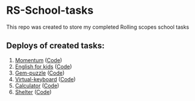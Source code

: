 # RS-School-tasks
This repo was created to store my completed Rolling scopes school tasks

 ## Deploys of created tasks:
 
 1. [Momentum](https://awesome-hypatia-091940.netlify.app/)            ([Code](https://github.com/pavel8293-pavel/RS-School-tasks/tree/momentum))
 2. [English for kids](https://rolling-scopes-school.github.io/pavel8293-pavel-JS2020Q3/english-for-kids/dist/)           ([Code](https://github.com/pavel8293-pavel/RS-School-tasks/tree/english-for-kids))
 3. [Gem-puzzle](https://zen-noether-d5c1e7.netlify.app/)              ([Code](https://github.com/pavel8293-pavel/RS-School-tasks/tree/gem-puzzle))
 4. [Virtual-keyboard](https://rolling-scopes-school.github.io/pavel8293-pavel-JS2020Q3/virtual-keyboard/)       ([Code](https://github.com/pavel8293-pavel/RS-School-tasks/tree/virtual-keyboard))
 5. [Calculator](https://pavel8293-pavel.github.io/RS-School-tasks/calculator/dist)         ([Code](https://github.com/pavel8293-pavel/RS-School-tasks/tree/calculator/calculator))
 6. [Shelter](https://rolling-scopes-school.github.io/pavel8293-pavel-JS2020Q3/shelter/)        ([Code](https://github.com/pavel8293-pavel/RS-School-tasks/tree/shelter))    

 
 
